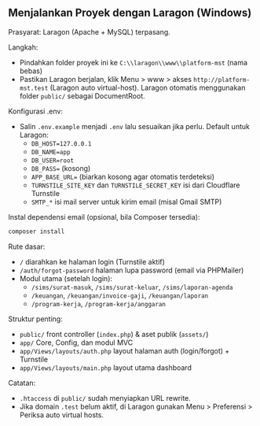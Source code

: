 ## Menjalankan Proyek dengan Laragon (Windows)

Prasyarat: Laragon (Apache + MySQL) terpasang.

Langkah:
- Pindahkan folder proyek ini ke `C:\\laragon\\www\\platform-mst` (nama bebas)
- Pastikan Laragon berjalan, klik Menu > www > akses `http://platform-mst.test` (Laragon auto virtual-host). Laragon otomatis menggunakan folder `public/` sebagai DocumentRoot.

Konfigurasi .env:
- Salin `.env.example` menjadi `.env` lalu sesuaikan jika perlu. Default untuk Laragon:
  - `DB_HOST=127.0.0.1`
  - `DB_NAME=app`
  - `DB_USER=root`
  - `DB_PASS=` (kosong)
  - `APP_BASE_URL=` (biarkan kosong agar otomatis terdeteksi)
  - `TURNSTILE_SITE_KEY` dan `TURNSTILE_SECRET_KEY` isi dari Cloudflare Turnstile
  - `SMTP_*` isi mail server untuk kirim email (misal Gmail SMTP)

Instal dependensi email (opsional, bila Composer tersedia):
```bash
composer install
```

Rute dasar:
- `/` diarahkan ke halaman login (Turnstile aktif)
- `/auth/forgot-password` halaman lupa password (email via PHPMailer)
- Modul utama (setelah login):
  - `/sims/surat-masuk`, `/sims/surat-keluar`, `/sims/laporan-agenda`
  - `/keuangan`, `/keuangan/invoice-gaji`, `/keuangan/laporan`
  - `/program-kerja`, `/program-kerja/anggaran`

Struktur penting:
- `public/` front controller (`index.php`) & aset publik (`assets/`)
- `app/` Core, Config, dan modul MVC
- `app/Views/layouts/auth.php` layout halaman auth (login/forgot) + Turnstile
- `app/Views/layouts/main.php` layout utama dashboard

Catatan:
- `.htaccess` di `public/` sudah menyiapkan URL rewrite.
- Jika domain `.test` belum aktif, di Laragon gunakan Menu > Preferensi > Periksa auto virtual hosts.